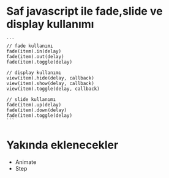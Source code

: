 # Saf javascript ile fade,slide ve display kullanımı
    ```
    // fade kullanımı
    fade(item).in(delay)
    fade(item).out(delay)
    fade(item).toggle(delay)
    
    // display kullanımı
    view(item).hide(delay, callback)
    view(item).show(delay, callback)
    view(item).toggle(delay, callback)
    
    // slide kullanımı
    fade(item).up(delay)
    fade(item).down(delay)
    fade(item).toggle(delay)
    ```
# Yakında eklenecekler
- Animate
- Step

